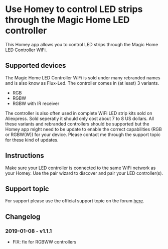 # Use Homey to control LED strips through the Magic Home LED controller
This Homey app allows you to control LED strips through the Magic Home LED Controller WiFi.

## Supported devices
The Magic Home LED Controller WiFi is sold under many rebranded names and is also know as Flux-Led. The controller comes in (at least) 3 variants.
* RGB
* RGBW
* RGBW with IR receiver

The controller is also often used in complete WiFi LED strip kits sold on Aliexpress. Sold seperatly it should only cost about 7 to 8 US dollars. All these variants and rebranded controllers should be supported but the Homey app might need to be update to enable the correct capabilities (RGB or RGBW(W)) for your device. Please contact me through the support topic for these kind of updates.

## Instructions
Make sure your LED controller is connected to the same WiFi network as your Homey. Use the pair wizard to discover and pair your LED controller(s).

## Support topic
For support please use the official support topic on the forum [here](https://community.athom.com/t/1750).

## Changelog
### 2019-01-08 - v1.1.1
* FIX: fix for RGBWW controllers
